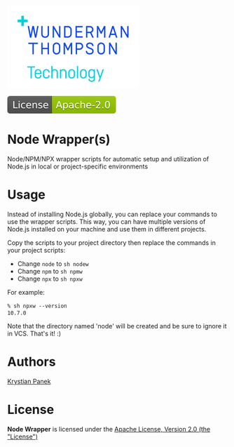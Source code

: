 [![WTT Logo](https://github.com/wttech/aemc-ansible/raw/main/docs/wtt-logo.png)](https://www.wundermanthompson.com/service/technology)

[![Apache License, Version 2.0, January 2004](https://github.com/wttech/aemc-ansible/raw/main/docs/apache-license-badge.svg)](http://www.apache.org/licenses/)

# Node Wrapper(s)

Node/NPM/NPX wrapper scripts for automatic setup and utilization of Node.js in local or project-specific environments

# Usage

Instead of installing Node.js globally, you can replace your commands to use the wrapper scripts. This way, you can have multiple versions of Node.js installed on your machine and use them in different projects.

Copy the scripts to your project directory then replace the commands in your project scripts:

- Change `node` to `sh nodew`
- Change `npm` to `sh npmw`
- Change `npx` to `sh npxw`


For example:

```shell
% sh npxw --version
10.7.0
```

Note that the directory named 'node' will be created and be sure to ignore it in VCS. That's it! :)

# Authors

[Krystian Panek](mailto:krystian.panek@wundermanthompson.com)

# License

**Node Wrapper** is licensed under the [Apache License, Version 2.0 (the "License")](https://www.apache.org/licenses/LICENSE-2.0.txt)
